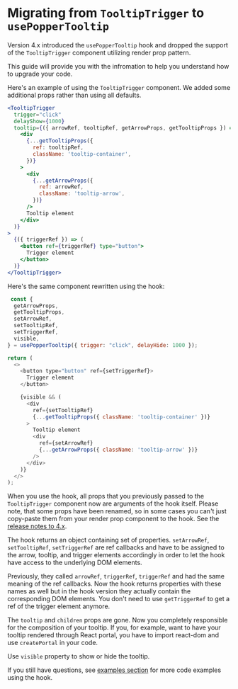 # Migrating from `TooltipTrigger` to `usePopperTooltip`

Version 4.x introduced the `usePopperTooltip` hook and dropped the support of the `TooltipTrigger` component utilizing
render prop pattern.

This guide will provide you with the infromation to help you understand how to upgrade your code.

Here's an example of using the `TooltipTrigger` component. We added some additional props rather than using all
defaults.

```jsx
<TooltipTrigger
  trigger="click"
  delayShow={1000}
  tooltip={({ arrowRef, tooltipRef, getArrowProps, getTooltipProps }) => (
    <div
      {...getTooltipProps({
        ref: tooltipRef,
        className: 'tooltip-container',
      })}
    >
      <div
        {...getArrowProps({
          ref: arrowRef,
          className: 'tooltip-arrow',
        })}
      />
      Tooltip element
    </div>
  )}
>
  {({ triggerRef }) => (
    <button ref={triggerRef} type="button">
      Trigger element
    </button>
  )}
</TooltipTrigger>
```

Here's the same component rewritten using the hook:

```js
 const {
  getArrowProps,
  getTooltipProps,
  setArrowRef,
  setTooltipRef,
  setTriggerRef,
  visible,
} = usePopperTooltip({ trigger: "click", delayHide: 1000 });

return (
  <>
    <button type="button" ref={setTriggerRef}>
      Trigger element
    </button>

    {visible && (
      <div
        ref={setTooltipRef}
        {...getTooltipProps({ className: 'tooltip-container' })}
      >
        Tooltip element
        <div
          ref={setArrowRef}
          {...getArrowProps({ className: 'tooltip-arrow' })}
        />
      </div>
    )}
  </>
);

```

When you use the hook, all props that you previously passed to the `TooltipTrigger` component now are arguments of the
hook itself. Please note, that some props have been renamed, so in some cases you can't just copy-paste them from your
render prop component to the hook. See the [release notes to 4.x](release-notes.md).

The hook returns an object containing set of properties. `setArrowRef`, `setTooltipRef`, `setTriggerRef` are ref
callbacks and have to be assigned to the arrow, tooltip, and trigger elements accordingly in order to let the hook have
access to the underlying DOM elements.

Previously, they called `arrowRef`, `triggerRef`, `triggerRef` and had the same meaning of the ref callbacks. Now the
hook returns properties with these names as well but in the hook version they actually contain the corresponding DOM
elements. You don't need to use `getTriggerRef` to get a ref of the trigger element anymore.

The `tooltip` and `children` props are gone. Now you completely responsible for the composition of your tooltip. If you,
for example, want to have your tooltip rendered through React portal, you have to import react-dom and
use `createPortal` in your code.

Use `visible` property to  show or hide the tooltip.

If you still have questions, see [examples section](README.md) for more code examples using the hook.
